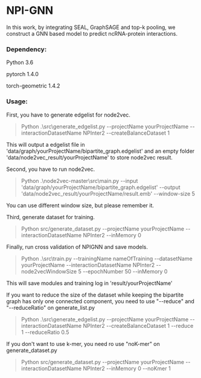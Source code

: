 # NPI-GNN
In this work, by integrating SEAL, GraphSAGE and top-k pooling, we construct a GNN based model to predict ncRNA-protein interactions.

### Dependency:
Python 3.6

pytorch 1.4.0

torch-geometric 1.4.2

### Usage:
First, you have to generate edgelist for node2vec.
>Python .\src\generate_edgelist.py --projectName yourProjectName --interactionDatasetName NPInter2 --createBalanceDataset 1 

This will output a edgelist file in 'data/graph/yourProjectName/bipartite_graph.edgelist' and an empty folder 'data/node2vec_result/yourProjectName' to store node2vec result.

Second, you have to run node2vec.
>Python .\node2vec-master\src\main.py --input 'data/graph/yourProjectName/bipartite_graph.edgelist' --output 'data/node2vec_result/yourProjectName/result.emb' --window-size 5

You can use different window size, but please remember it.

Third, generate dataset for training.
>Python src/generate_dataset.py --projectName yourProjectName --interactionDatasetName NPInter2 --inMemory 0

Finally, run cross validation of NPIGNN  and save models.
>Python .\src\train.py --trainingName nameOfTraining --datasetName yourProjectName --interactionDatasetName NPInter2 --node2vecWindowSize 5  --epochNumber 50 --inMemory 0

This will save modules and training log in 'result/yourProjectName'

If you want to reduce the size of the dataset while keeping the bipartite graph has only one connected component, you need to use "--reduce" and "--reduceRatio" on generate_list.py
>Python .\src\generate_edgelist.py --projectName yourProjectName --interactionDatasetName NPInter2 --createBalanceDataset 1 --reduce 1 --reduceRatio 0.5

If you don't want to use k-mer, you need ro use "noK-mer" on generate_dataset.py
>Python src/generate_dataset.py --projectName yourProjectName --interactionDatasetName NPInter2 --inMemory 0 --noKmer 1
